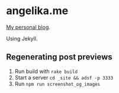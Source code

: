 # angelika.me
[My personal blog](http://angelika.me).

Using Jekyll.

## Regenerating post previews

1. Run build with `rake build`
2. Start a server `cd _site && adsf -p 3333` 
3. Run `npm run screenshot_og_images`
